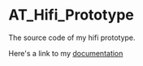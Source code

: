# AT_Hifi_Prototype
The source code of my hifi prototype.

Here's a link to my [documentation](https://docs.google.com/document/d/1qus3GZbAonhU9J95dn-RqOhQy3cJybOiYbbgT7hA3tw/edit#)
